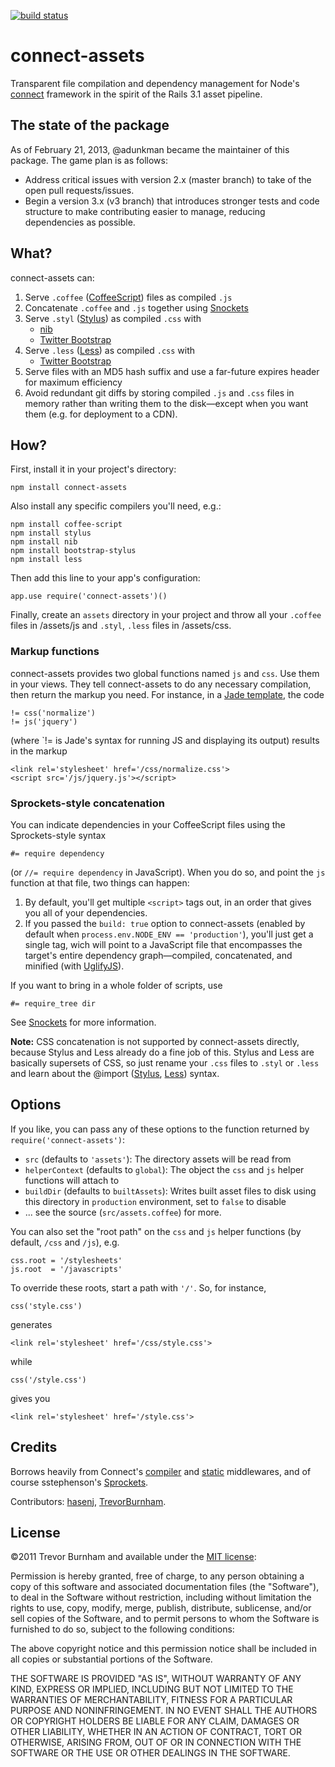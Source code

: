 [![build status](https://secure.travis-ci.org/TrevorBurnham/connect-assets.png)](http://travis-ci.org/TrevorBurnham/connect-assets)
# connect-assets

Transparent file compilation and dependency management for Node's [connect](https://github.com/senchalabs/connect) framework in the spirit of the Rails 3.1 asset pipeline.

## The state of the package

As of February 21, 2013, @adunkman became the maintainer of this package. The game plan is as follows:
- Address critical issues with version 2.x (master branch) to take of the open pull requests/issues. 
- Begin a version 3.x (v3 branch) that introduces stronger tests and code structure to make contributing easier to manage, reducing dependencies as possible.

## What?

connect-assets can:

1. Serve `.coffee` ([CoffeeScript](http://coffeescript.org)) files as compiled `.js`
1. Concatenate `.coffee` and `.js` together using [Snockets](https://github.com/TrevorBurnham/snockets)
1. Serve `.styl` ([Stylus](http://learnboost.github.com/stylus/)) as compiled `.css` with
    -  [nib](https://github.com/visionmedia/nib) 
    -  [Twitter Bootstrap](https://github.com/shomeya/bootstrap-stylus)
1. Serve `.less` ([Less](http://lesscss.org/)) as compiled `.css` with
    - [Twitter Bootstrap](https://github.com/twitter/bootstrap) 
1. Serve files with an MD5 hash suffix and use a far-future expires header for maximum efficiency
1. Avoid redundant git diffs by storing compiled `.js` and `.css` files in memory rather than writing them to the disk—except when you want them (e.g. for deployment to a CDN).

## How?

First, install it in your project's directory:

    npm install connect-assets

Also install any specific compilers you'll need, e.g.:

    npm install coffee-script
    npm install stylus
    npm install nib
    npm install bootstrap-stylus
    npm install less

Then add this line to your app's configuration:

    app.use require('connect-assets')()

Finally, create an `assets` directory in your project and throw all your `.coffee` files in /assets/js and `.styl`, `.less` files in /assets/css.

### Markup functions

connect-assets provides two global functions named `js` and `css`. Use them in your views. They tell connect-assets to do any necessary compilation, then return the markup you need. For instance, in a [Jade template](http://jade-lang.com/), the code

    != css('normalize')
    != js('jquery')

(where `!= is Jade's syntax for running JS and displaying its output) results in the markup

    <link rel='stylesheet' href='/css/normalize.css'>
    <script src='/js/jquery.js'></script>

### Sprockets-style concatenation

You can indicate dependencies in your CoffeeScript files using the Sprockets-style syntax

    #= require dependency

(or `//= require dependency` in JavaScript). When you do so, and point the `js` function at that file, two things can happen:

1. By default, you'll get multiple `<script>` tags out, in an order that gives you all of your dependencies.
2. If you passed the `build: true` option to connect-assets (enabled by default when `process.env.NODE_ENV == 'production'`), you'll just get a single tag, wich will point to a JavaScript file that encompasses the target's entire dependency graph—compiled, concatenated, and minified (with [UglifyJS](https://github.com/mishoo/UglifyJS)).

If you want to bring in a whole folder of scripts, use

    #= require_tree dir

See [Snockets](http://github.com/TrevorBurnham/snockets) for more information.

**Note:** CSS concatenation is not supported by connect-assets directly, because Stylus and Less already do a fine job of this. Stylus and Less are basically supersets of CSS, so just rename your `.css` files to `.styl` or `.less` and learn about the @import ([Stylus](http://learnboost.github.com/stylus/docs/import.html), [Less](http://lesscss.org/#-importing)) syntax.

## Options

If you like, you can pass any of these options to the function returned by `require('connect-assets')`:

* `src` (defaults to `'assets'`): The directory assets will be read from
* `helperContext` (defaults to `global`): The object the `css` and `js` helper functions will attach to
* `buildDir` (defaults to `builtAssets`): Writes built asset files to disk using this directory in `production` environment, set to `false` to disable 
* ... see the source (`src/assets.coffee`) for more.

You can also set the "root path" on the `css` and `js` helper functions (by default, `/css` and `/js`), e.g.

    css.root = '/stylesheets'
    js.root  = '/javascripts'

To override these roots, start a path with `'/'`. So, for instance,

    css('style.css')

generates

    <link rel='stylesheet' href='/css/style.css'>

while

    css('/style.css')

gives you

    <link rel='stylesheet' href='/style.css'>

## Credits

Borrows heavily from Connect's [compiler](https://github.com/senchalabs/connect/blob/1.6.4/lib/middleware/compiler.js) and [static](https://github.com/senchalabs/connect/blob/1.6.4/lib/middleware/static.js) middlewares, and of course sstephenson's [Sprockets](https://github.com/sstephenson/sprockets).

Contributors: [hasenj](https://github.com/hasenj), [TrevorBurnham](https://github.com/TrevorBurnham/).

## License

©2011 Trevor Burnham and available under the [MIT license](http://www.opensource.org/licenses/mit-license.php):

Permission is hereby granted, free of charge, to any person obtaining a copy of this software and associated documentation files (the "Software"), to deal in the Software without restriction, including without limitation the rights to use, copy, modify, merge, publish, distribute, sublicense, and/or sell copies of the Software, and to permit persons to whom the Software is furnished to do so, subject to the following conditions:

The above copyright notice and this permission notice shall be included in all copies or substantial portions of the Software.

THE SOFTWARE IS PROVIDED "AS IS", WITHOUT WARRANTY OF ANY KIND, EXPRESS OR IMPLIED, INCLUDING BUT NOT LIMITED TO THE WARRANTIES OF MERCHANTABILITY, FITNESS FOR A PARTICULAR PURPOSE AND NONINFRINGEMENT. IN NO EVENT SHALL THE AUTHORS OR COPYRIGHT HOLDERS BE LIABLE FOR ANY CLAIM, DAMAGES OR OTHER LIABILITY, WHETHER IN AN ACTION OF CONTRACT, TORT OR OTHERWISE, ARISING FROM, OUT OF OR IN CONNECTION WITH THE SOFTWARE OR THE USE OR OTHER DEALINGS IN THE SOFTWARE.
